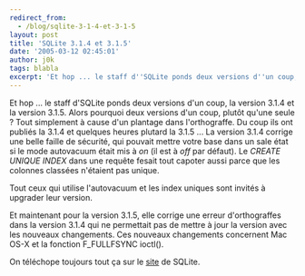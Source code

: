 ```yaml
---
redirect_from:
  - /blog/sqlite-3-1-4-et-3-1-5
layout: post
title: 'SQLite 3.1.4 et 3.1.5'
date: '2005-03-12 02:45:01'
author: j0k
tags: blabla
excerpt: 'Et hop ... le staff d''SQLite ponds deux versions d''un coup, la version 3.1.4 et la version 3.1.5. Alors pourquoi deux versions d''un coup, plutôt qu''une seule ? Tout simplement à cause d''un plantage dans l''orthograffe. Du coup ils ont publiés la 3.1.4 et quelques heures plutard la 3.1.5 ...   )   La version 3.1.4 corrige une belle faille de sécurité, qui pouvait      ...'
---
```


Et hop ... le staff d'SQLite ponds deux versions d'un coup, la version 3.1.4 et la version 3.1.5. Alors pourquoi deux versions d'un coup, plutôt qu'une seule ? Tout simplement à cause d'un plantage dans l'orthograffe. Du coup ils ont publiés la 3.1.4 et quelques heures plutard la 3.1.5 ...      La version 3.1.4 corrige une belle faille de sécurité, qui pouvait mettre votre base dans un sale état si le mode autovacuum était mis à *on* (il est à *off* par défaut). Le *CREATE UNIQUE INDEX* dans une requête fesait tout capoter aussi parce que les colonnes classées n'étaient pas unique.

Tout ceux qui utilise l'autovacuum et les index uniques sont invités à upgrader leur version.

Et maintenant pour la version 3.1.5, elle corrige une erreur d'orthograffes dans la version 3.1.4 qui ne permettait pas de mettre à jour la version avec les nouveaux changements. Ces nouveaux changements concernent Mac OS-X et la fonction F_FULLFSYNC ioctl().

On téléchope toujours tout ça sur le [site](http://www.sqlite.org/download.html) de SQLite.
